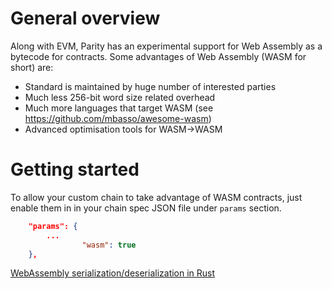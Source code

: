 # General overview

Along with EVM, Parity has an experimental support for Web Assembly as a bytecode for contracts. Some advantages of Web Assembly (WASM for short) are:

- Standard is maintained by huge number of interested parties
- Much less 256-bit word size related overhead
- Much more languages that target WASM (see https://github.com/mbasso/awesome-wasm)
- Advanced optimisation tools for WASM->WASM

# Getting started

To allow your custom chain to take advantage of WASM contracts, just enable them in in your chain spec JSON file under `params` section.

```json
	"params": {
		...
                "wasm": true
	},  
```

[WebAssembly serialization/deserialization in Rust](https://github.com/nikvolf/parity-wasm)